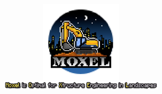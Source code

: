 <div align="center">
    <div>
      <img src="docs/assets/logo@2.75x.png"
            alt="logo" 
            style="width: 250px; image-rendering: pixelated;"
        />
    </div>
    <div>
        <img src="docs/assets/subtitle.png"
            alt="logo" 
            style="height: 30px;"
        />
    </div>
</div>


